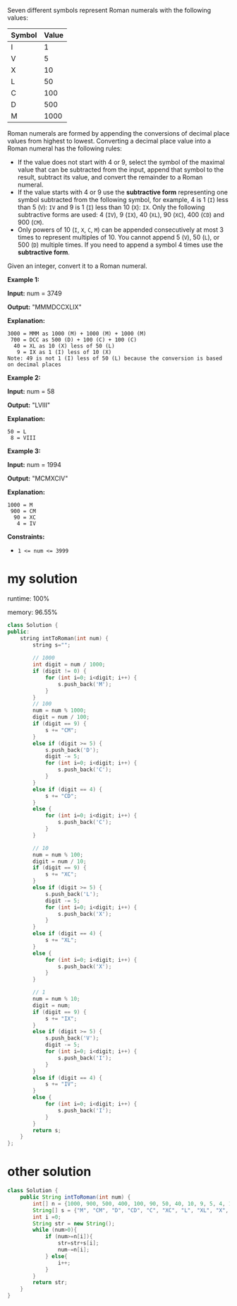 Seven different symbols represent Roman numerals with the following values:

| Symbol | Value |
| ------ | ----- |
| I      | 1     |
| V      | 5     |
| X      | 10    |
| L      | 50    |
| C      | 100   |
| D      | 500   |
| M      | 1000  |

Roman numerals are formed by appending the conversions of decimal place values from highest to lowest. Converting a decimal place value into a Roman numeral has the following rules:

- If the value does not start with 4 or 9, select the symbol of the maximal value that can be subtracted from the input, append that symbol to the result, subtract its value, and convert the remainder to a Roman numeral.
- If the value starts with 4 or 9 use the **subtractive form** representing one symbol subtracted from the following symbol, for example, 4 is 1 (`I`) less than 5 (`V`): `IV` and 9 is 1 (`I`) less than 10 (`X`): `IX`. Only the following subtractive forms are used: 4 (`IV`), 9 (`IX`), 40 (`XL`), 90 (`XC`), 400 (`CD`) and 900 (`CM`).
- Only powers of 10 (`I`, `X`, `C`, `M`) can be appended consecutively at most 3 times to represent multiples of 10. You cannot append 5 (`V`), 50 (`L`), or 500 (`D`) multiple times. If you need to append a symbol 4 times use the **subtractive form**.

Given an integer, convert it to a Roman numeral.

 

**Example 1:**

**Input:** num = 3749

**Output:** "MMMDCCXLIX"

**Explanation:**

```
3000 = MMM as 1000 (M) + 1000 (M) + 1000 (M)
 700 = DCC as 500 (D) + 100 (C) + 100 (C)
  40 = XL as 10 (X) less of 50 (L)
   9 = IX as 1 (I) less of 10 (X)
Note: 49 is not 1 (I) less of 50 (L) because the conversion is based on decimal places
```

**Example 2:**

**Input:** num = 58

**Output:** "LVIII"

**Explanation:**

```
50 = L
 8 = VIII
```

**Example 3:**

**Input:** num = 1994

**Output:** "MCMXCIV"

**Explanation:**

```
1000 = M
 900 = CM
  90 = XC
   4 = IV
```

 

**Constraints:**

- `1 <= num <= 3999`

# my solution

runtime: 100%

memory: 96.55%

```C++
class Solution {
public:
    string intToRoman(int num) {
        string s="";
        
		// 1000
        int digit = num / 1000;
        if (digit != 0) {
            for (int i=0; i<digit; i++) {
                s.push_back('M');
            }
        }
        // 100
        num = num % 1000;
        digit = num / 100;
        if (digit == 9) {
            s += "CM";
        }
        else if (digit >= 5) {
            s.push_back('D');
            digit -= 5;
            for (int i=0; i<digit; i++) {
                s.push_back('C');
            }
        }
        else if (digit == 4) {
            s += "CD";
        }
        else {
            for (int i=0; i<digit; i++) {
                s.push_back('C');
            }
        }

        // 10
        num = num % 100;
        digit = num / 10;
        if (digit == 9) {
            s += "XC";
        }
        else if (digit >= 5) {
            s.push_back('L');
            digit -= 5;
            for (int i=0; i<digit; i++) {
                s.push_back('X');
            }
        }
        else if (digit == 4) {
            s += "XL";
        }
        else {
            for (int i=0; i<digit; i++) {
                s.push_back('X');
            }
        }

        // 1
        num = num % 10;
        digit = num;
        if (digit == 9) {
            s += "IX";
        }
        else if (digit >= 5) {
            s.push_back('V');
            digit -= 5;
            for (int i=0; i<digit; i++) {
                s.push_back('I');
            }
        }
        else if (digit == 4) {
            s += "IV";
        }
        else {
            for (int i=0; i<digit; i++) {
                s.push_back('I');
            }
        }
        return s;
    }
};
```

# other solution

```java
class Solution {
    public String intToRoman(int num) {
        int[] n = {1000, 900, 500, 400, 100, 90, 50, 40, 10, 9, 5, 4, 1};
        String[] s = {"M", "CM", "D", "CD", "C", "XC", "L", "XL", "X", "IX", "V", "IV", "I"};
        int i =0;
        String str = new String(); 
        while (num>0){
            if (num>=n[i]){
                str=str+s[i];
                num-=n[i];
            } else{
                i++;
            }
        }
        return str;
    }
}	
```


